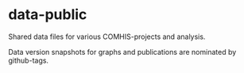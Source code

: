 # data-public
Shared data files for various COMHIS-projects and analysis.

Data version snapshots for graphs and publications are nominated by github-tags.
